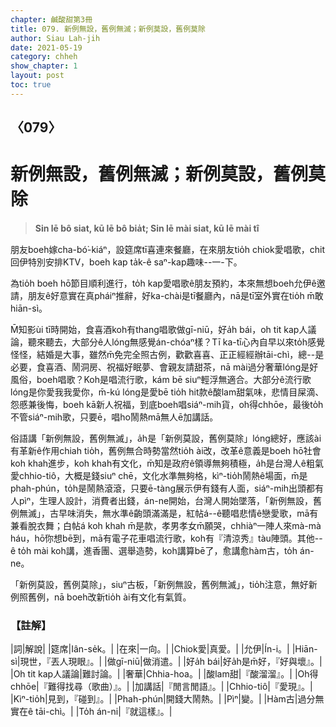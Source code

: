 ```yaml
---
chapter: 鹹酸甜第3冊
title: 079. 新例無設，舊例無滅；新例莫設，舊例莫除
author: Siau Lah-jih
date: 2021-05-19
category: chheh
show_chapter: 1
layout: post
toc: true
---
```


## 〈079〉
# 新例無設，舊例無滅；新例莫設，舊例莫除
> **Sin lē bô siat, kū lē bô bia̍t; Sin lē mài siat, kū lē mài tî**
 
朋友boeh嫁cha-bó͘-kiáⁿ，設筵席tī喜連來餐廳，在來朋友tio̍h chiok愛唱歌，chit回伊特別安排KTV，boeh kap ta̍k-ê saⁿ-kap趣味--一-下。

為tio̍h boeh hō͘節目順利進行，to̍h kap愛唱歌ê朋友預約，本來無想boeh允伊ê邀請，朋友ê好意實在真pháiⁿ推辭，好ka-chài是tī餐廳內，nā是tī室外實在tio̍h m̄敢hiān-sì。

M̄知影ùi tī時開始，食喜酒koh有thang唱歌做gī-niū，好a̍h bái，oh tit kap人議論，聽來聽去，大部分ê人lóng無感覺án-chóaⁿ樣？Tī ka-tī心內自早以來to̍h感覺怪怪，結婚是大事，雖然m̄免完全照古例，歡歡喜喜、正正經經辦tāi-chì，總--是必要，食喜酒、鬧洞房、祝福好眠夢、會親友請甜茶，nā mài過分奢華lóng是好風俗，boeh唱歌？Koh是唱流行歌，kám bē siuⁿ輕浮無適合。大部分ê流行歌lóng是你愛我我愛你，m̄-kú lóng是愛bē tio̍h hit款ê酸lam甜氣味，悲情目屎滴、怨慼兼後悔，boeh kā新人祝福，到底boeh唱siáⁿ-mih貨，oh得chhōe，最後to̍h不管siáⁿ-mih歌，只要ē，唱ho͘鬧熱mā無人ē加講話。

俗語講「新例無設，舊例無滅」，a̍h是「新例莫設，舊例莫除」lóng總好，應該ài有革新ê作用chiah tio̍h，舊例無合時勢當然tio̍h ài改，改革ê意義是boeh hō͘社會koh khah進步，koh khah有文化，m̄知是政府ê領導無夠積極，a̍h是台灣人ê粗氣愛chhio-tiô，大概是錢siuⁿ chē，文化水準無夠格，kìⁿ-tio̍h鬧熱ê場面，m̄是phah-phún，to̍h是鬧熱滾滾，只要ē-tàng展示伊有錢有人面，siáⁿ-mih出頭都有人pìⁿ，生理人設計，消費者出錢，án-ne開始，台灣人開始墜落，「新例無設，舊例無滅」，古早味消失，無水準ê齣頭滿滿是，紅帖á--ê聽唱悲情ê戀愛歌，mā有兼看脫衣舞；白帖á koh khah m̄是款，孝男孝女m̄願哭，chhiàⁿ一陣人來mà-mà háu，hō͘你想bē到，mā有電子花車唱流行歌，koh有『清涼秀』tàu陣頭。其他--ê to̍h mài koh講，進香團、選舉造勢，koh講算bē了，愈講愈hàm古，to̍h án-ne。

「新例莫設，舊例莫除」，siuⁿ古板，「新例無設，舊例無滅」，tio̍h注意，無好新例照舊例，nā boeh改新tio̍h ài有文化有氣質。

 
### 【註解】

|詞|解說|
|筵席|Iân-se̍k。|
|在來|一向。|
|Chiok愛|真愛。|
|允伊|Ín-i。|
|Hiān-sì|現世，『丟人現眼』。|
|做gī-niū|做消遣。|
|好a̍h bái|好a̍h是m̄好，『好與壞』。|
|Oh tit kap人議論|難討論。|
|奢華|Chhia-hoa。|
|酸lam甜|『酸溜溜』。|
|Oh得chhōe|『難得找尋（歌曲）』。|
|加講話|『閒言閒語』。|
|Chhio-tiô|『愛現』。|
|Kìⁿ-tio̍h|見到，『碰到』。|
|Phah-phún|開錢大鬧熱。|
|Pìⁿ|變。|
|Hàm古|過分無實在ê tāi-chì。|
|To̍h án-ni|『就這樣』。|
